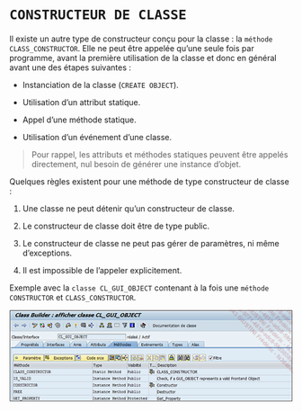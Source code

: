 # **`CONSTRUCTEUR DE CLASSE`**

Il existe un autre type de constructeur conçu pour la classe : la `méthode CLASS_CONSTRUCTOR`. Elle ne peut être appelée qu’une seule fois par programme, avant la première utilisation de la classe et donc en général avant une des étapes suivantes :

- Instanciation de la classe (`CREATE OBJECT`).

- Utilisation d’un attribut statique.

- Appel d’une méthode statique.

- Utilisation d’un événement d’une classe.

> Pour rappel, les attributs et méthodes statiques peuvent être appelés directement, nul besoin de générer une instance d’objet.

Quelques règles existent pour une méthode de type constructeur de classe :

1. Une classe ne peut détenir qu’un constructeur de classe.

2. Le constructeur de classe doit être de type public.

3. Le constructeur de classe ne peut pas gérer de paramètres, ni même d’exceptions.

4. Il est impossible de l’appeler explicitement.

Exemple avec la `classe CL_GUI_OBJECT` contenant à la fois une `méthode CONSTRUCTOR` et `CLASS_CONSTRUCTOR`.

![](../../99%20-%20Ressources/11_Classes%20-%2003%20-%2006%20-%2001.png)
